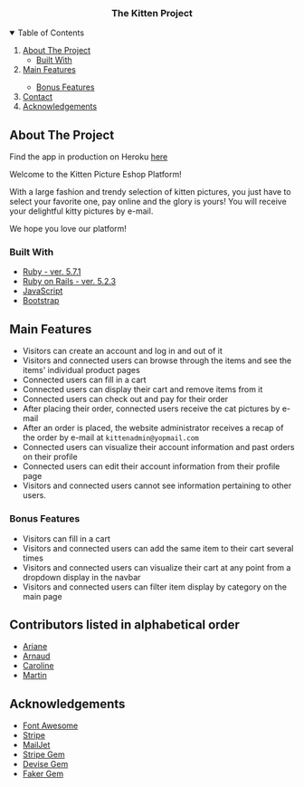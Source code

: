 <!-- PROJECT LOGO -->
<br />
<p align="center">
  <h3 align="center">The Kitten Project</h3>
</p>


<!-- TABLE OF CONTENTS -->
<details open="open">
  <summary>Table of Contents</summary>
  <ol>
    <li>
      <a href="#about-the-project">About The Project</a>
      <ul>
        <li><a href="#built-with">Built With</a></li>
      </ul>
    </li>
    <li><a href="#features">Main Features</a></li>
      <ul>
        <li><a href="#bonus-features">Bonus Features</a></li>
      </ul>    
    <li><a href="#contact">Contact</a></li>
    <li><a href="#acknowledgements">Acknowledgements</a></li>
  </ol>
</details>



<!-- ABOUT THE PROJECT -->
## About The Project

Find the app in production on Heroku [here](https://kitten-picture-eshop.herokuapp.com/)

Welcome to the Kitten Picture Eshop Platform!

With a large fashion and trendy selection of kitten pictures, you just have to select your favorite one, pay online and the glory is yours! You will receive your delightful kitty pictures by e-mail.

We hope you love our platform!


### Built With

* [Ruby - ver. 5.7.1](https://ruby-doc.org/core-2.7.1/)
* [Ruby on Rails - ver. 5.2.3](https://rubyonrails.org/)
* [JavaScript](https://www.ecma-international.org/publications-and-standards/standards/ecma-262/)
* [Bootstrap](https://getbootstrap.com)


<!-- FEATURES -->
## Main Features
* Visitors can create an account and log in and out of it
* Visitors and connected users can browse through the items and see the items' individual product pages
* Connected users can fill in a cart
* Connected users can display their cart and remove items from it
* Connected users can check out and pay for their order
* After placing their order, connected users receive the cat pictures by e-mail
* After an order is placed, the website administrator receives a recap of the order by e-mail at `kittenadmin@yopmail.com`
* Connected users can visualize their account information and past orders on their profile
* Connected users can edit their account information from their profile page
* Visitors and connected users cannot see information pertaining to other users.


### Bonus Features
* Visitors can fill in a cart
* Visitors and connected users can add the same item to their cart several times
* Visitors and connected users can visualize their cart at any point from a dropdown display in the navbar
* Visitors and connected users can filter item display by category on the main page


<!-- CONTACT -->
## Contributors listed in alphabetical order
* [Ariane](https://github.com/arejl)
* [Arnaud](https://github.com/JAG-ROSA/)
* [Caroline](https://github.com/Caro407)
* [Martin](https://github.com/Martinfzz)


<!-- ACKNOWLEDGEMENTS -->
## Acknowledgements
* [Font Awesome](https://fontawesome.com)
* [Stripe](https://stripe.com/fr)
* [MailJet](https://fr.mailjet.com/)
* [Stripe Gem](https://github.com/stripe/stripe-ruby)
* [Devise Gem](https://github.com/heartcombo/devise)
* [Faker Gem](https://github.com/faker-ruby/faker) 
